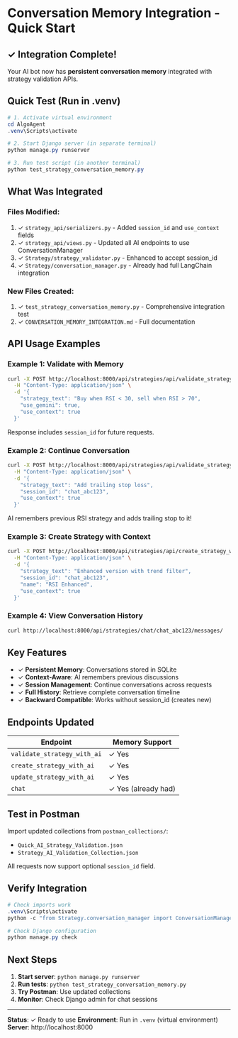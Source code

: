 # Conversation Memory Integration - Quick Start

## ✓ Integration Complete!

Your AI bot now has **persistent conversation memory** integrated with strategy validation APIs.

## Quick Test (Run in .venv)

```powershell
# 1. Activate virtual environment
cd AlgoAgent
.venv\Scripts\activate

# 2. Start Django server (in separate terminal)
python manage.py runserver

# 3. Run test script (in another terminal)
python test_strategy_conversation_memory.py
```

## What Was Integrated

### Files Modified:
1. ✓ `strategy_api/serializers.py` - Added `session_id` and `use_context` fields
2. ✓ `strategy_api/views.py` - Updated all AI endpoints to use ConversationManager
3. ✓ `Strategy/strategy_validator.py` - Enhanced to accept session_id
4. ✓ `Strategy/conversation_manager.py` - Already had full LangChain integration

### New Files Created:
1. ✓ `test_strategy_conversation_memory.py` - Comprehensive integration test
2. ✓ `CONVERSATION_MEMORY_INTEGRATION.md` - Full documentation

## API Usage Examples

### Example 1: Validate with Memory
```bash
curl -X POST http://localhost:8000/api/strategies/api/validate_strategy_with_ai/ \
  -H "Content-Type: application/json" \
  -d '{
    "strategy_text": "Buy when RSI < 30, sell when RSI > 70",
    "use_gemini": true,
    "use_context": true
  }'
```

Response includes `session_id` for future requests.

### Example 2: Continue Conversation
```bash
curl -X POST http://localhost:8000/api/strategies/api/validate_strategy_with_ai/ \
  -H "Content-Type: application/json" \
  -d '{
    "strategy_text": "Add trailing stop loss",
    "session_id": "chat_abc123",
    "use_context": true
  }'
```

AI remembers previous RSI strategy and adds trailing stop to it!

### Example 3: Create Strategy with Context
```bash
curl -X POST http://localhost:8000/api/strategies/api/create_strategy_with_ai/ \
  -H "Content-Type: application/json" \
  -d '{
    "strategy_text": "Enhanced version with trend filter",
    "session_id": "chat_abc123",
    "name": "RSI Enhanced",
    "use_context": true
  }'
```

### Example 4: View Conversation History
```bash
curl http://localhost:8000/api/strategies/chat/chat_abc123/messages/
```

## Key Features

- ✓ **Persistent Memory**: Conversations stored in SQLite
- ✓ **Context-Aware**: AI remembers previous discussions
- ✓ **Session Management**: Continue conversations across requests
- ✓ **Full History**: Retrieve complete conversation timeline
- ✓ **Backward Compatible**: Works without session_id (creates new)

## Endpoints Updated

| Endpoint | Memory Support |
|----------|---------------|
| `validate_strategy_with_ai` | ✓ Yes |
| `create_strategy_with_ai` | ✓ Yes |
| `update_strategy_with_ai` | ✓ Yes |
| `chat` | ✓ Yes (already had) |

## Test in Postman

Import updated collections from `postman_collections/`:
- `Quick_AI_Strategy_Validation.json`
- `Strategy_AI_Validation_Collection.json`

All requests now support optional `session_id` field.

## Verify Integration

```powershell
# Check imports work
.venv\Scripts\activate
python -c "from Strategy.conversation_manager import ConversationManager; from Strategy.strategy_validator import StrategyValidatorBot; print('✓ Imports successful')"

# Check Django configuration
python manage.py check
```

## Next Steps

1. **Start server**: `python manage.py runserver`
2. **Run tests**: `python test_strategy_conversation_memory.py`
3. **Try Postman**: Use updated collections
4. **Monitor**: Check Django admin for chat sessions

---

**Status**: ✓ Ready to use
**Environment**: Run in `.venv` (virtual environment)
**Server**: http://localhost:8000
